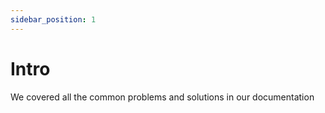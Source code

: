 ```yaml
---
sidebar_position: 1
---
```


#  Intro
We covered all the common problems and solutions in our documentation